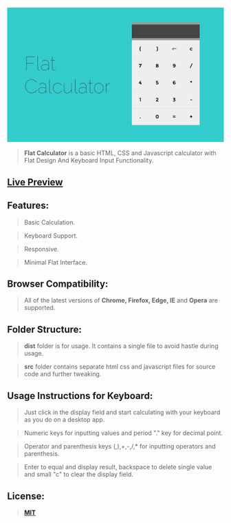 ![screenshot](https://raw.githubusercontent.com/ahmednooor/flat-calculator/master/screenshot.png)

> **Flat Calculator** is a basic HTML, CSS and Javascript calculator with Flat Design And Keyboard Input Functionality.

## [Live Preview](http://ahmednooor.github.io/flat-calculator/)

## Features:

> Basic Calculation.

> Keyboard Support.

> Responsive.

> Minimal Flat Interface.

## Browser Compatibility:

> All of the latest versions of **Chrome, Firefox, Edge, IE** and **Opera** are supported.

## Folder Structure:

> **dist** folder is for usage. It contains a single file to avoid hastle during usage.

> **src** folder contains separate html css and javascript files for source code and further tweaking.

## Usage Instructions for Keyboard:

> Just click in the display field and start calculating with your keyboard as you do on a desktop app.

> Numeric keys for inputting values and period "." key for decimal point.

> Operator and parenthesis keys \(,\),+,-,/,* for inputting operators and parenthesis.

> Enter to equal and display result, backspace to delete single value and small "c" to clear the display field.

## License:

> **[MIT](http://choosealicense.com/licenses/mit/)**
